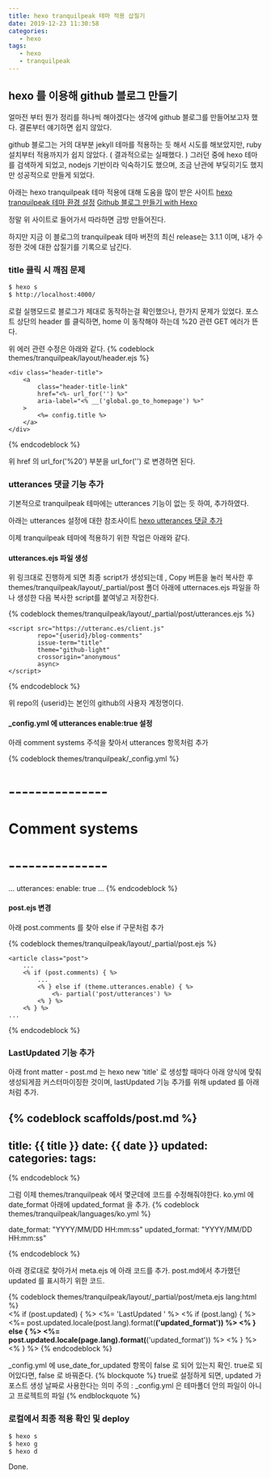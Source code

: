 ```yaml
---
title: hexo tranquilpeak 테마 적용 삽질기
date: 2019-12-23 11:30:58
categories:
   - hexo
tags:
   - hexo
   - tranquilpeak
---
```


## hexo 를 이용해 github 블로그 만들기

얼마전 부터 뭔가 정리를 하나씩 해야겠다는 생각에 github 블로그를 만들어보고자 했다.
결론부터 얘기하면 쉽지 않았다.
<!-- more -->
<!-- toc -->
github 블로그는 거의 대부분 jekyll 테마를 적용하는 듯 해서 시도를 해보았지만,
ruby 설치부터 적용까지가 쉽지 않았다. ( 결과적으로는 실패했다. )
그러던 중에 hexo 테마를 검색하게 되었고, nodejs 기반이라 익숙하기도 했으며,
조금 난관에 부딪히기도 했지만 성공적으로 만들게 되었다.

아래는 hexo tranquilpeak 테마 적용에 대해 도움을 많이 받은 사이트
[hexo tranquilpeak 테마 환경 설정](https://jeyolog.github.io/2018/08/11/tranquilpeak-configuration/)
[Github 블로그 만들기 with Hexo](https://mingpd.github.io/2019/04/14/github-blog-with-hexo-1/)

정말 위 사이트로 들어가서 따라하면 금방 만들어진다.

하지만 지금 이 블로그의 tranquilpeak 테마 버전의 최신 release는 3.1.1 이며, 
내가 수정한 것에 대한 삽질기를 기록으로 남긴다.

### title 클릭 시 깨짐 문제
``` bash
$ hexo s
$ http://localhost:4000/
```
로컬 실행모드로 블로그가 제대로 동작하는걸 확인했으나, 한가지 문제가 있었다.
포스트 상단의 header 를 클릭하면, home 이 동작해야 하는데 %20 관련 GET 에러가 뜬다.

위 에러 관련 수정은 아래와 같다.
{% codeblock themes/tranquilpeak/layout/header.ejs %}

    <div class="header-title">
        <a
            class="header-title-link"
            href="<%- url_for('') %>"
            aria-label="<% __('global.go_to_homepage') %>"
        >
            <%= config.title %>
        </a>
    </div>

{% endcodeblock %}

위 href 의 url_for('%20') 부분을 url_for('') 로 변경하면 된다.

### utterances 댓글 기능 추가
기본적으로 tranquilpeak 테마에는 utterances 기능이 없는 듯 하여, 추가하였다.

아래는 utterances 설정에 대한 참조사이트
[hexo utterances 댓글 추가](https://swtpumpkin.github.io/git/hexo/hexoCommentUtterances/)

이제 tranquilpeak 테마에 적용하기 위한 작업은 아래와 같다.
#### utterances.ejs 파일 생성

위 링크대로 진행하게 되면 최종 script가 생성되는데 , Copy 버튼을 눌러 복사한 후
themes/tranquilpeak/layout/_partial/post 폴더 아래에 utternaces.ejs 파일을 하나 생성한 다음
복사한 script를 붙여넣고 저장한다.

{% codeblock themes/tranquilpeak/layout/_partial/post/utterances.ejs %}

    <script src="https://utteranc.es/client.js"
            repo="{userid}/blog-comments"
            issue-term="title"
            theme="github-light"
            crossorigin="anonymous"
            async>
    </script>

{% endcodeblock %}

위 repo의 {userid}는 본인의 github의 사용자 계정명이다.

#### _config.yml 에 utterances enable:true 설정

아래 comment systems 주석을 찾아서 utterances 항목처럼 추가

{% codeblock themes/tranquilpeak/_config.yml %}
# ---------------
# Comment systems
# ---------------
...
utterances:
    enable: true
...
{% endcodeblock %}

#### post.ejs 변경

아래 post.comments 를 찾아 else if 구문처럼 추가

{% codeblock themes/tranquilpeak/layout/_partial/post.ejs %}

    <article class="post">
        ...
        <% if (post.comments) { %>
            ...
            <% } else if (theme.utterances.enable) { %>
                <%- partial('post/utterances') %>
            <% } %>
        <% } %>
    ...
{% endcodeblock %}

### LastUpdated 기능 추가

아래 front matter - post.md 는 hexo new 'title' 로 생성할 때마다 아래 양식에 맞춰 생성되게끔
커스터마이징한 것이며, lastUpdated 기능 추가를 위해 updated 를 아래처럼 추가.

{% codeblock scaffolds/post.md %}
---
title: {{ title }}
date: {{ date }}
updated:
categories:
tags:
---
<!-- more -->
<!-- toc -->
{% endcodeblock %}

그럼 이제 themes/tranquilpeak 에서 몇군데에 코드를 수정해줘야한다.
ko.yml 에 date_format 아래에 updated_format 을 추가.
{% codeblock themes/tranquilpeak/languages/ko.yml %}

date_format: "YYYY/MM/DD HH:mm:ss"
updated_format: "YYYY/MM/DD HH:mm:ss"

{% endcodeblock %}

아래 경로대로 찾아가서 meta.ejs 에 아래 코드를 추가.
post.md에서 추가했던 updated 를 표시하기 위한 코드.

{% codeblock themes/tranquilpeak/layout/_partial/post/meta.ejs lang:html %}
    <br>
    <% if (post.updated) { %>
        <span><%= 'LastUpdated '  %> </span>
        <time datetime="<%= post.date.format() %>">
            <% if (post.lang) { %>
                    <%= post.updated.locale(post.lang).format(__('updated_format')) %>
                <% } else { %>
                    <%= post.updated.locale(page.lang).format(__('updated_format')) %>
                <% } %>
        </time>
    <% } %>
{% endcodeblock %}

_config.yml 에 use_date_for_updated  항목이 false 로 되어 있는지 확인.
true로 되어있다면, false 로 바꿔준다.
{% blockquote %}
true로 설정하게 되면, updated 가 포스트 생성 날짜로 사용한다는 의미
주의 : _config.yml 은 테마폴더 안의 파일이 아니고 프로젝트의 파일
{% endblockquote %}

### 로컬에서 최종 적용 확인 및 deploy
``` bash
$ hexo s
$ hexo g
$ hexo d
```

Done.